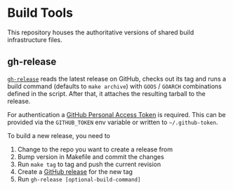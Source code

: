 # Build Tools

This repository houses the authoritative versions of shared build
infrastructure files.

## gh-release

[`gh-release`](gh-release) reads the latest release on GitHub, checks out its
tag and runs a build command (defaults to `make archive`) with `GOOS` / `GOARCH`
combinations defined in the script. After that, it attaches the resulting
tarball to the release.

For authentication a [GitHub Personal Access Token](https://github.com/settings/applications)
is required. This can be provided via the `GITHUB_TOKEN` env variable or written to
`~/.github-token`.

To build a new release, you need to

1. Change to the repo you want to create a release from
2. Bump version in Makefile and commit the changes
3. Run `make tag` to tag and push the current revision
4. Create a [GitHub release](https://help.github.com/articles/creating-releases/)
   for the new tag
5. Run `gh-release [optional-build-command]`
